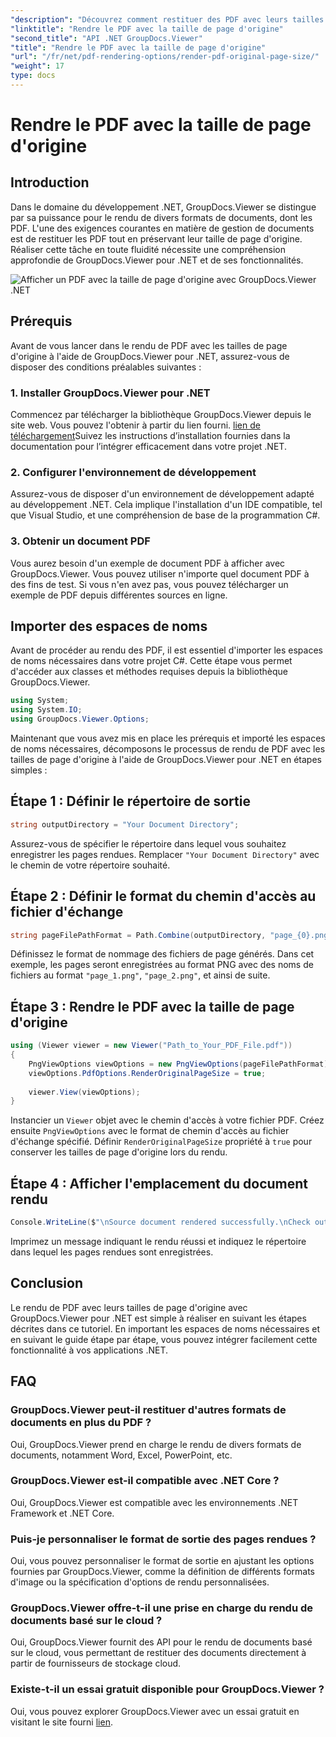 ```yaml
---
"description": "Découvrez comment restituer des PDF avec leurs tailles de page d'origine grâce à GroupDocs.Viewer pour .NET. Suivez notre guide étape par étape et intégrez cette fonctionnalité en toute simplicité."
"linktitle": "Rendre le PDF avec la taille de page d'origine"
"second_title": "API .NET GroupDocs.Viewer"
"title": "Rendre le PDF avec la taille de page d'origine"
"url": "/fr/net/pdf-rendering-options/render-pdf-original-page-size/"
"weight": 17
type: docs
---
```

# Rendre le PDF avec la taille de page d'origine

## Introduction
Dans le domaine du développement .NET, GroupDocs.Viewer se distingue par sa puissance pour le rendu de divers formats de documents, dont les PDF. L'une des exigences courantes en matière de gestion de documents est de restituer les PDF tout en préservant leur taille de page d'origine. Réaliser cette tâche en toute fluidité nécessite une compréhension approfondie de GroupDocs.Viewer pour .NET et de ses fonctionnalités.

![Afficher un PDF avec la taille de page d'origine avec GroupDocs.Viewer .NET](/viewer/pdf-rendering-options/render-pdf-with-original-page-size.png)

## Prérequis
Avant de vous lancer dans le rendu de PDF avec les tailles de page d'origine à l'aide de GroupDocs.Viewer pour .NET, assurez-vous de disposer des conditions préalables suivantes :
### 1. Installer GroupDocs.Viewer pour .NET
Commencez par télécharger la bibliothèque GroupDocs.Viewer depuis le site web. Vous pouvez l'obtenir à partir du lien fourni. [lien de téléchargement](https://releases.groupdocs.com/viewer/net/)Suivez les instructions d’installation fournies dans la documentation pour l’intégrer efficacement dans votre projet .NET.
### 2. Configurer l'environnement de développement
Assurez-vous de disposer d'un environnement de développement adapté au développement .NET. Cela implique l'installation d'un IDE compatible, tel que Visual Studio, et une compréhension de base de la programmation C#.
### 3. Obtenir un document PDF
Vous aurez besoin d'un exemple de document PDF à afficher avec GroupDocs.Viewer. Vous pouvez utiliser n'importe quel document PDF à des fins de test. Si vous n'en avez pas, vous pouvez télécharger un exemple de PDF depuis différentes sources en ligne.

## Importer des espaces de noms
Avant de procéder au rendu des PDF, il est essentiel d'importer les espaces de noms nécessaires dans votre projet C#. Cette étape vous permet d'accéder aux classes et méthodes requises depuis la bibliothèque GroupDocs.Viewer.

```csharp
using System;
using System.IO;
using GroupDocs.Viewer.Options;
```

Maintenant que vous avez mis en place les prérequis et importé les espaces de noms nécessaires, décomposons le processus de rendu de PDF avec les tailles de page d'origine à l'aide de GroupDocs.Viewer pour .NET en étapes simples :
## Étape 1 : Définir le répertoire de sortie
```csharp
string outputDirectory = "Your Document Directory";
```
Assurez-vous de spécifier le répertoire dans lequel vous souhaitez enregistrer les pages rendues. Remplacer `"Your Document Directory"` avec le chemin de votre répertoire souhaité.
## Étape 2 : Définir le format du chemin d'accès au fichier d'échange
```csharp
string pageFilePathFormat = Path.Combine(outputDirectory, "page_{0}.png");
```
Définissez le format de nommage des fichiers de page générés. Dans cet exemple, les pages seront enregistrées au format PNG avec des noms de fichiers au format `"page_1.png"`, `"page_2.png"`, et ainsi de suite.
## Étape 3 : Rendre le PDF avec la taille de page d'origine
```csharp
using (Viewer viewer = new Viewer("Path_to_Your_PDF_File.pdf"))
{
    PngViewOptions viewOptions = new PngViewOptions(pageFilePathFormat);
    viewOptions.PdfOptions.RenderOriginalPageSize = true;
    
    viewer.View(viewOptions);
}
```
Instancier un `Viewer` objet avec le chemin d'accès à votre fichier PDF. Créez ensuite `PngViewOptions` avec le format de chemin d'accès au fichier d'échange spécifié. Définir `RenderOriginalPageSize` propriété à `true` pour conserver les tailles de page d'origine lors du rendu.
## Étape 4 : Afficher l'emplacement du document rendu
```csharp
Console.WriteLine($"\nSource document rendered successfully.\nCheck output in {outputDirectory}.");
```
Imprimez un message indiquant le rendu réussi et indiquez le répertoire dans lequel les pages rendues sont enregistrées.

## Conclusion
Le rendu de PDF avec leurs tailles de page d'origine avec GroupDocs.Viewer pour .NET est simple à réaliser en suivant les étapes décrites dans ce tutoriel. En important les espaces de noms nécessaires et en suivant le guide étape par étape, vous pouvez intégrer facilement cette fonctionnalité à vos applications .NET.
## FAQ
### GroupDocs.Viewer peut-il restituer d'autres formats de documents en plus du PDF ?
Oui, GroupDocs.Viewer prend en charge le rendu de divers formats de documents, notamment Word, Excel, PowerPoint, etc.
### GroupDocs.Viewer est-il compatible avec .NET Core ?
Oui, GroupDocs.Viewer est compatible avec les environnements .NET Framework et .NET Core.
### Puis-je personnaliser le format de sortie des pages rendues ?
Oui, vous pouvez personnaliser le format de sortie en ajustant les options fournies par GroupDocs.Viewer, comme la définition de différents formats d'image ou la spécification d'options de rendu personnalisées.
### GroupDocs.Viewer offre-t-il une prise en charge du rendu de documents basé sur le cloud ?
Oui, GroupDocs.Viewer fournit des API pour le rendu de documents basé sur le cloud, vous permettant de restituer des documents directement à partir de fournisseurs de stockage cloud.
### Existe-t-il un essai gratuit disponible pour GroupDocs.Viewer ?
Oui, vous pouvez explorer GroupDocs.Viewer avec un essai gratuit en visitant le site fourni [lien](https://releases.groupdocs.com/).